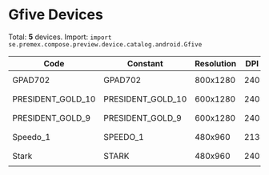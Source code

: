 # Gfive Devices

Total: **5** devices. Import: `import se.premex.compose.preview.device.catalog.android.Gfive`

| Code | Constant | Resolution | DPI | Compose Spec | Preview Usage |
|------|----------|------------|-----|-------------|---------------|
| GPAD702 | GPAD702 | 800x1280 | 240 | `spec:width=800px,height=1280px,dpi=240` | `@Preview(device = Gfive.GPAD702)` |
| PRESIDENT_GOLD_10 | PRESIDENT_GOLD_10 | 600x1280 | 240 | `spec:width=600px,height=1280px,dpi=240` | `@Preview(device = Gfive.PRESIDENT_GOLD_10)` |
| PRESIDENT_GOLD_9 | PRESIDENT_GOLD_9 | 600x1280 | 240 | `spec:width=600px,height=1280px,dpi=240` | `@Preview(device = Gfive.PRESIDENT_GOLD_9)` |
| Speedo_1 | SPEEDO_1 | 480x960 | 213 | `spec:width=480px,height=960px,dpi=213` | `@Preview(device = Gfive.SPEEDO_1)` |
| Stark | STARK | 480x960 | 240 | `spec:width=480px,height=960px,dpi=240` | `@Preview(device = Gfive.STARK)` |

<!-- Generated automatically. Do not edit manually. -->
